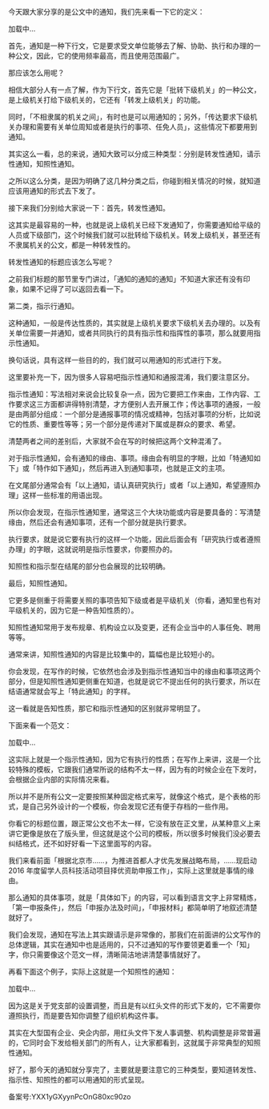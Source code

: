 今天跟大家分享的是公文中的通知，我们先来看一下它的定义：

加载中...

首先，通知是一种下行文，它是要求受文单位能够去了解、协助、执行和办理的一种公文，因此，它的使用频率最高，而且使用范围最广。

那应该怎么用呢？

相信大部分人有一点了解，作为下行文，首先它是「批转下级机关」的一种公文，是上级机关打给下级机关的，它还有「转发上级机关」的功能。

同时，「不相隶属的机关之间」，有时也是可以用通知的；另外，「传达要求下级机关办理和需要有关单位周知或者是执行的事项、任免人员」，这些情况下都要用到通知。

其实这么一看，总的来说，通知大致可以分成三种类型：分别是转发性通知，请示性通知，知照性通知。

之所以这么分类，是因为明确了这几种分类之后，你碰到相关情况的时候，就知道应该用通知的形式去下发了。

接下来我们分别给大家说一下：首先，转发性通知。

这其实是最容易的一种，也就是说上级机关已经下发通知了，你需要通知给平级的人员或下级部门，这个时候我们就可以批转给下级机关。转发上级机关，甚至还有不隶属机关的公文，都是一种转发性的。

转发性通知的标题应该怎么写呢？

之前我们标题的那节里专门讲过，「通知的通知的通知」不知道大家还有没有印象，如果不记得了可以返回去看一下。

第二类，指示行通知。

这种通知，一般是传达性质的，其实就是上级机关要求下级机关去办理的。以及有关单位需要一并通知，或者共同执行的具有指示性和指挥性的事项，那么就要用指示性通知。

换句话说，具有这样一些目的的，我们就可以用通知的形式进行下发。

这里要补充一下，因为很多人容易吧指示性通知和通报混淆，我们要注意区分。

指示性通知：写法相对来说会比较复杂一点，因为它要把工作来由，工作内容、工作要求这三方面都讲得特别清楚，才方便别人去开展工作；传达事项的通报，一般是由两部分组成：一个部分是通报事项的情况或精神，包括对事项的分析，比如说它的性质、重要性等等；另一个部分是传递对下属或是群众的要求、希望。

清楚两者之间的差别后，大家就不会在写的时候把这两个文种混淆了。

对于指示性通知，会有通知的缘由、事项。缘由会有明显的字眼，比如「特通知如下」或「特作如下通知」，然后再进入到通知事项，也就是正文的主项。

在文尾部分通常会有「以上通知，请认真研究执行」或者「以上通知，希望遵照办理」这样一些标准的用语出现。

所以你会发现，在指示性通知里，通常这三个大块功能或内容是要具备的：写清楚缘由，然后还会有通知事项，还有一个部分就是执行要求。

执行要求，就是说它要有执行的这样一个功能，因此后面会有「研究执行或者遵照办理」的字眼，这就说明是指示性要求，你要照办的。

知照性和指示型在结尾的部分也会展现的比较明确。

最后，知照性通知。

它更多是侧重于将需要关照的事项告知下级或者是平级机关（你看，通知里也有对平级机关的，因为它是一种告知性质的）。

知照性通知常用于发布规章、机构设立以及变更，还有企业当中的人事任免、聘用等等。

通常来讲，知照性通知的内容是比较集中的，篇幅也是比较短小的。

你会发现，在写作的时候，它依然也会涉及到指示性通知当中的缘由和事项这两个部分，但是知照性通知更侧重在知道，也就是说它不提出任何的执行要求，所以在结语通常就会写上「特此通知」的字样。

这一看就是告知性质，那它和指示性通知的区别就非常明显了。

下面来看一个范文：

加载中...

这实际上就是一个指示性通知，因为它有执行的性质；在写作上来讲，这是一个比较特殊的模板，它跟我们通常所说的结构不太一样，因为有的时候企业在下发时，会根据企业内部的实际情况来看。

所以并不是所有公文一定要按照某种固定格式来写，就像这个格式，是个表格的形式，是自己另外设计的一个模板，你会发现它还有便于存档的一些作用。

你看它的标题位置，跟正常公文也不太一样，它没有放在正文里，从某种意义上来讲它更像是放在了版头里，但这就是这个公司的模板，所以很多时候我们没必要去纠结格式，还不如好好看一下这里面写的内容。

我们来看前面「根据北京市……，为推进首都人才优先发展战略布局，……现启动 2016 年度留学人员科技活动项目择优资助申报工作」，实际上这里就是事情的缘由。

那么通知的具体事项，就是「具体如下」的内容，可以看到语言文字上非常精炼，「第一申报条件」，然后「申报办法及时间」，「申报材料」都简单明了地叙述清楚就好了。

我们会发现，通知在写法上其实跟请示是非常像的，那我们在前面讲的公文写作的总体逻辑，其实在通知中也是适用的，只不过通知的写作要领更着重一个「知」字，你只需要像这个范文一样，清晰简洁地讲清楚事情就好了。

再看下面这个例子，实际上这就是一个知照性的通知：

加载中...

因为这是关于党支部的设置调整，而且是有以红头文件的形式下发的，它不需要你遵照执行，而是要告知你调整了组织机构这件事。

其实在大型国有企业、央企内部，用红头文件下发人事调整、机构调整是非常普遍的，它同时会下发给相关部门的所有人，让大家都看到，这就属于非常典型的知照性通知。

好了，那今天的通知就分享完了，主要就是要注意它的三种类型，要知道转发性、指示性、知照性的都可以用通知的形式呈现。

  

备案号:YXX1yGXyynPcOnG80xc90zo